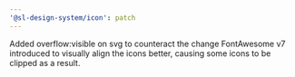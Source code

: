 ```yaml
---
'@sl-design-system/icon': patch
---
```


Added overflow:visible on svg to counteract the change FontAwesome v7 introduced to visually align the icons better, causing some icons to be clipped as a result.
